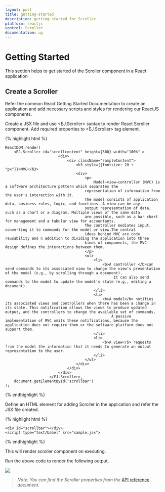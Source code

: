 ```yaml
---
layout: post
title: getting-started
description: getting started for Scroller
platform: reactjs
control: Scroller
documentation: ug
---
```


# Getting Started

This section helps to get started of the Scroller component in a React application 

## Create a Scroller

Refer the common React Getting Started Documentation to create an application and add necessary scripts and styles for rendering our ReactJS components.

Create a JSX file and use &lt;EJ.Scroller&gt; syntax to render React Scroller component. Add required properties to &lt;EJ.Scroller&gt; tag element. 

{% highlight html %}

    ReactDOM.render(   
        <EJ.Scroller id="scrollcontent" height={300} width="100%" >
						    <div>
								<div className="sampleContent">
									<h3 style={{fontsize: 20 + "px"}}>MVC</h3>
									<div>
										<p>
											Model–view–controller (MVC) is a software architecture pattern which separates the
										representation of information from the user's interaction with it.
										The model consists of application data, business rules, logic, and functions. A view can be any
										output representation of data, such as a chart or a diagram. Multiple views of the same data 
										are possible, such as a bar chart for management and a tabular view for accountants. 
										The controller mediates input, converting it to commands for the model or view.The central 
										ideas behind MVC are code reusability and n addition to dividing the application into three 
										kinds of components, the MVC design defines the interactions between them.
										</p>
										<ul>
											<li>
												<b>A controller </b>can send commands to its associated view to change the view's presentation of the model (e.g., by scrolling through a document). 
													 It can also send commands to the model to update the model's state (e.g., editing a document).
											</li>
											<li>
												<b>A model</b> notifies its associated views and controllers when there has been a change in its state. This notification allows the views to produce updated output, and the controllers to change the available set of commands. 
													A passive implementation of MVC omits these notifications, because the application does not require them or the software platform does not support them.
											</li>
											<li>
												<b>A view</b> requests from the model the information that it needs to generate an output representation to the user.
											</li>
										</ul>
									</div>
								</div>
                            </div>
                        </EJ.Scroller>,
        document.getElementById('scrollbar')  
    );

{% endhighlight %}

Define an HTML element for adding Scroller in the application and refer the JSX file created.

{% highlight html %}

    <div id="scrollbar"></div>
    <script type="text/babel" src="sample.jsx"> 

{% endhighlight %}

This will render scroller component on executing.


Run the above code to render the following output,

![](Getting-Started_images/Getting-Started_img1.jpeg)


> _Note:_ _You can find the Scroller properties from the_ [API reference](https://help.syncfusion.com/api/js/ejscroller) _document._

